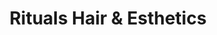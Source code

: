 ---
title: "Rituals Hair & Esthetics"
url: /st-george/rituals-hair-and-esthetics/
shop: hairdresser
---